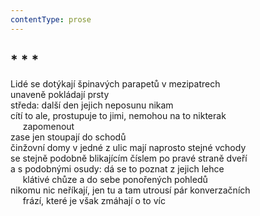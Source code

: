 ```yaml
---
contentType: prose
---
```


## \* \* \*

Lidé se dotýkají špinavých parapetů v mezipatrech  
unaveně pokládají prsty  
středa: další den jejich neposunu nikam  
cítí to ale, prostupuje to jimi, nemohou na to nikterak  
     zapomenout  
zase jen stoupají do schodů  
činžovní domy v jedné z ulic mají naprosto stejné vchody  
se stejně podobně blikajícím číslem po pravé straně dveří  
a s podobnými osudy: dá se to poznat z jejich lehce  
     klátivé chůze a do sebe ponořených pohledů  
nikomu nic neříkají, jen tu a tam utrousí pár konverzačních  
     frází, které je však zmáhají o to víc
